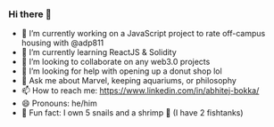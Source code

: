 ### Hi there 👋

- 🔭 I’m currently working on a JavaScript project to rate off-campus housing with @adp811
- 🌱 I’m currently learning ReactJS & Solidity
- 👯 I’m looking to collaborate on any web3.0 projects
- 🍩 I’m looking for help with opening up a donut shop lol
- 💬 Ask me about Marvel, keeping aquariums, or philosophy
- 📫 How to reach me: https://www.linkedin.com/in/abhitej-bokka/
- 😄 Pronouns: he/him
- 🐌 Fun fact: I own 5 snails and a shrimp 🦐 (I have 2 fishtanks)

